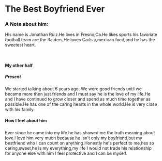 <!DOCTYPE html>
<html>
<head>
  <title>Mayra Fermin</title>
  <link href="https://fonts.googleapis.com/css?family=Covered+By+Your+Grace|Raleway:100,500,600,800" rel="stylesheet">
  <link rel="stylesheet" type="text/css" href="style.css">
</head>
<body>

  <div class="header">
    <h1>The Best Boyfriend Ever</h1>
  </div>

  <div class="roasting">
    <h3>A Note about him:</h3>
    <p>His name is Jonathan Ruiz.He lives in Fresno,Ca.He likes sports his favoriate football team are the Raiders,He loves Carls jr,mexican food,and he has the sweetest heart.</p>
  <br>
      <div class="spectrum">
        <div class="green">
          <h4>My other half</h4>
          <h5>Present</h5>
          <p>We started talking about 6 years ago. We were good friends until we became more then just friends and I must say he is the love of my life.He and I have continued to grow closer and spend as much time together as possible.He has one of the caring hearts in the whole world.He is very close with his family.</p>
        </div>
        <div class="light">
          <h4>How I feel about him</h4>
          <h5></h5>
          <p>Ever since he came into my life he has showed me the truth meaning about love.I love him very much because he isn't only my boyfriend,but my bestfriend who I can count on anything.Honestly he's perfect to me,hes so caring,sweet,he is my everything,my life I would not trade his relationship for anyone else with him I feel protective and I can be myself. </p>
       

